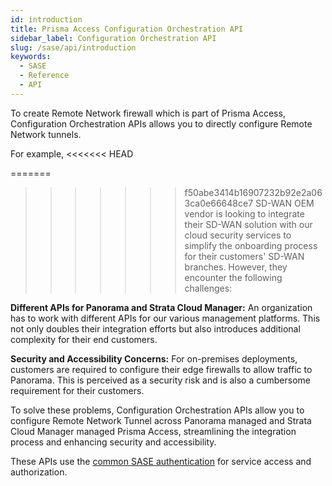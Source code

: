 ```yaml
---
id: introduction
title: Prisma Access Configuration Orchestration API
sidebar_label: Configuration Orchestration API
slug: /sase/api/introduction
keywords:
  - SASE
  - Reference
  - API
---
```


To create Remote Network firewall which is part of Prisma Access, Configuration Orchestration APIs allows you to directly configure Remote Network tunnels. 

For example, 
<<<<<<< HEAD

=======
>>>>>>> f50abe3414b16907232b92e2a063ca0e66648ce7
SD-WAN OEM vendor is looking to integrate their SD-WAN solution with our cloud security services to simplify the onboarding process for their customers' SD-WAN branches. However, they encounter the following challenges:

**Different APIs for Panorama and Strata Cloud Manager:** An organization has to work with different APIs for our various management platforms. This not only doubles their integration efforts but also introduces additional complexity for their end customers.

**Security and Accessibility Concerns:** For on-premises deployments, customers are required to configure their edge firewalls to allow traffic to Panorama. This is perceived as a security risk and is also a cumbersome requirement for their customers.

To solve these problems, Configuration Orchestration APIs allow you to configure Remote Network Tunnel across Panorama managed and Strata Cloud Manager managed Prisma Access, streamlining the integration process and enhancing security and accessibility.

These APIs use the [common SASE authentication](/sase/docs/getstarted) for service access and authorization.